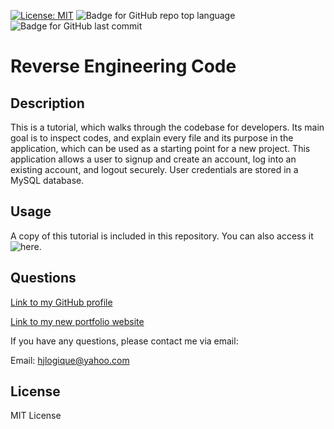 [![License: MIT](https://img.shields.io/badge/License-MIT-yellow.svg)](https://opensource.org/licenses/MIT) ![Badge for GitHub repo top language](https://img.shields.io/github/languages/top/hjlogique/Reverse-Engineering-Authentication?style=flat&logo=appveyor) ![Badge for GitHub last commit](https://img.shields.io/github/last-commit/hjlogique/Reverse-Engineering-Authentication?style=flat&logo=appveyor)
  
# Reverse Engineering Code

  ## Description 
  
  This is a tutorial, which walks through the codebase for developers. Its main goal is to inspect codes, and explain every file and its purpose in the application, which can be used as a starting point for a new project. This application allows a user to signup and create an account, log into an existing account, and logout securely. User credentials are stored in a MySQL database.

  
  ## Usage 

  A copy of this tutorial is included in this repository. You can also access it ![here.](https://docs.google.com/document/d/1AXSIwa3eO2TTC4F74TsT0A-xo6WBz1nls1Nj6wNxsJ8/edit?usp=sharing)
  
  
  ## Questions
  
  [Link to my GitHub profile](https://github.com/hjlogique)

  [Link to my new portfolio website](https://hjlogique.github.io/My-Portfolio-New/)

  If you have any questions, please contact me via email:
  
  Email: hjlogique@yahoo.com
  
  ## License
  
  MIT License
  